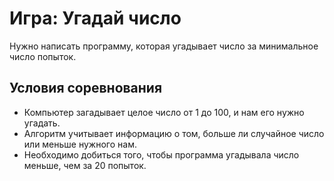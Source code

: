 # Игра: Угадай число
Нужно написать программу, которая угадывает число за минимальное число попыток.

## Условия соревнования
- Компьютер загадывает целое число от 1 до 100, и нам его нужно угадать. 
- Алгоритм учитывает информацию о том, больше ли случайное число или меньше нужного нам.
- Необходимо добиться того, чтобы программа угадывала число меньше, чем за 20 попыток.
